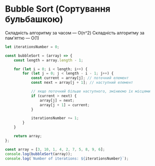 # Bubble Sort (Сортування бульбашкою)

Складність алгоритму за часом — O(n^2)
Складність алгоритму за пам'яттю — O(1)

```js
let iterationsNumber = 0;

const bubbleSort = (array) => {
    const length = array.length - 1;

    for (let i = 0; i < length; i++) {
        for (let j = 0; j < length - i - 1; j++) {
            const current = array[j]; // поточний елемент
            const next = array[j + 1]; // наступний елемент

            // якщо поточний більше наступного, змінюємо їх місцями
            if (current > next) {
                array[j] = next;
                array[j + 1] = current;
            }

            iterationsNumber += 1;
        }
    }

    return array;
};

const array = [3, 10, 1, 4, 2, 7, 5, 8, 9, 6];
console.log(bubbleSort(array));
console.log(`Number of iterations: ${iterationsNumber}`);
```
